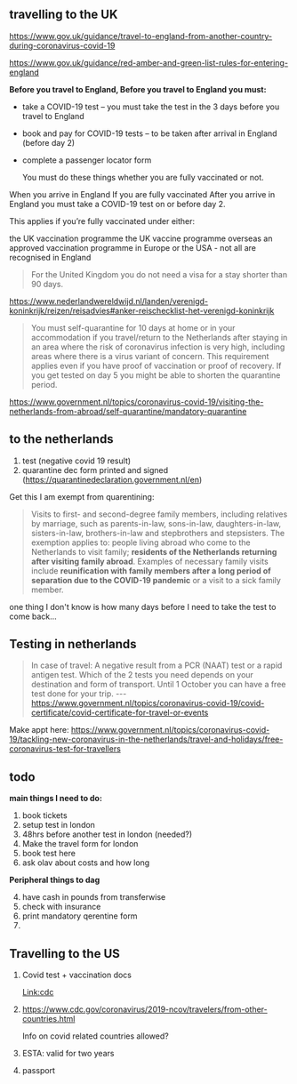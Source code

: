 ## travelling to the UK

https://www.gov.uk/guidance/travel-to-england-from-another-country-during-coronavirus-covid-19

https://www.gov.uk/guidance/red-amber-and-green-list-rules-for-entering-england


**Before you travel to England, Before you travel to England you
must:**

- take a COVID-19 test – you must take the test in the 3 days before
  you travel to England
- book and pay for COVID-19 tests – to be taken after arrival in
  England (before day 2)
- complete a passenger locator form

	You must do these things whether you are fully vaccinated or not.

When you arrive in England
If you are fully vaccinated
After you arrive in England you must take a COVID-19 test on or before day 2.

This applies if you’re fully vaccinated under either:

the UK vaccination programme
the UK vaccine programme overseas
an approved vaccination programme in Europe or the USA - not all are
recognised in England




> For the United Kingdom you do not need a visa for a stay shorter
> than 90 days.

https://www.nederlandwereldwijd.nl/landen/verenigd-koninkrijk/reizen/reisadvies#anker-reischecklist-het-verenigd-koninkrijk


>You must self-quarantine for 10 days at home or in your accommodation
>if you travel/return to the Netherlands after staying in an area
>where the risk of coronavirus infection is very high, including areas
>where there is a virus variant of concern. This requirement applies
>even if you have proof of vaccination or proof of recovery. If you
>get tested on day 5 you might be able to shorten the quarantine
>period.


https://www.government.nl/topics/coronavirus-covid-19/visiting-the-netherlands-from-abroad/self-quarantine/mandatory-quarantine


## to the netherlands

1. test (negative covid 19 result)
2. quarantine dec form printed and signed (https://quarantinedeclaration.government.nl/en)


Get this I am exempt from quarentining: 

> Visits to first- and second-degree family members, including
> relatives by marriage, such as parents-in-law, sons-in-law,
> daughters-in-law, sisters-in-law, brothers-in-law and stepbrothers
> and stepsisters.  The exemption applies to: people living abroad who
> come to the Netherlands to visit family; **residents of the
> Netherlands returning after visiting family abroad**.  Examples of
> necessary family visits include **reunification with family members
> after a long period of separation due to the COVID-19 pandemic** or
> a visit to a sick family member.

one thing I don't know is how many days before I need to take the test
to come back...



## Testing in netherlands

> In case of travel: A negative result from a PCR (NAAT) test or a
> rapid antigen test. Which of the 2 tests you need depends on your
> destination and form of transport. Until 1 October you can have a
> free test done for your trip. ---
> https://www.government.nl/topics/coronavirus-covid-19/covid-certificate/covid-certificate-for-travel-or-events

Make appt here: https://www.government.nl/topics/coronavirus-covid-19/tackling-new-coronavirus-in-the-netherlands/travel-and-holidays/free-coronavirus-test-for-travellers

## todo


**main things I need to do:**

1. book tickets
2. setup test in london
3. 48hrs before another test in london (needed?)
3. Make the travel form for london
4. book test here
5. ask olav about costs and how long

**Peripheral things to dag**

4. have cash in pounds from transferwise
5. check with insurance
6. print mandatory qerentine form
7. 

## Travelling to the US


1. Covid test + vaccination docs

	[Link:cdc](https://www.cdc.gov/coronavirus/2019-ncov/travelers/testing-international-air-travelers.html#general)
	
2. https://www.cdc.gov/coronavirus/2019-ncov/travelers/from-other-countries.html

	Info on covid related countries allowed?
	
3. ESTA: valid for two years

4. passport
	
